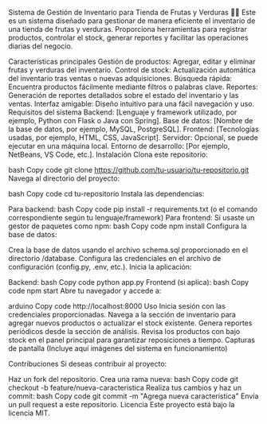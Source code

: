 Sistema de Gestión de Inventario para Tienda de Frutas y Verduras 🍎🥦
Este es un sistema diseñado para gestionar de manera eficiente el inventario de una tienda de frutas y verduras. Proporciona herramientas para registrar productos, controlar el stock, generar reportes y facilitar las operaciones diarias del negocio.

Características principales
Gestión de productos: Agregar, editar y eliminar frutas y verduras del inventario.
Control de stock: Actualización automática del inventario tras ventas o nuevas adquisiciones.
Búsqueda rápida: Encuentra productos fácilmente mediante filtros o palabras clave.
Reportes: Generación de reportes detallados sobre el estado del inventario y las ventas.
Interfaz amigable: Diseño intuitivo para una fácil navegación y uso.
Requisitos del sistema
Backend: [Lenguaje y framework utilizado, por ejemplo, Python con Flask o Java con Spring].
Base de datos: [Nombre de la base de datos, por ejemplo, MySQL, PostgreSQL].
Frontend: [Tecnologías usadas, por ejemplo, HTML, CSS, JavaScript].
Servidor: Opcional, se puede ejecutar en una máquina local.
Entorno de desarrollo: [Por ejemplo, NetBeans, VS Code, etc.].
Instalación
Clona este repositorio:

bash
Copy code
git clone https://github.com/tu-usuario/tu-repositorio.git
Navega al directorio del proyecto:

bash
Copy code
cd tu-repositorio
Instala las dependencias:

Para backend:
bash
Copy code
pip install -r requirements.txt
(o el comando correspondiente según tu lenguaje/framework)
Para frontend:
Si usaste un gestor de paquetes como npm:
bash
Copy code
npm install
Configura la base de datos:

Crea la base de datos usando el archivo schema.sql proporcionado en el directorio /database.
Configura las credenciales en el archivo de configuración (config.py, .env, etc.).
Inicia la aplicación:

Backend:
bash
Copy code
python app.py
Frontend (si aplica):
bash
Copy code
npm start
Abre tu navegador y accede a:

arduino
Copy code
http://localhost:8000
Uso
Inicia sesión con las credenciales proporcionadas.
Navega a la sección de inventario para agregar nuevos productos o actualizar el stock existente.
Genera reportes periódicos desde la sección de análisis.
Revisa los productos con bajo stock en el panel principal para garantizar reposiciones a tiempo.
Capturas de pantalla
(Incluye aquí imágenes del sistema en funcionamiento)

Contribuciones
Si deseas contribuir al proyecto:

Haz un fork del repositorio.
Crea una rama nueva:
bash
Copy code
git checkout -b feature/nueva-caracteristica
Realiza tus cambios y haz un commit:
bash
Copy code
git commit -m "Agrega nueva característica"
Envía un pull request a este repositorio.
Licencia
Este proyecto está bajo la licencia MIT.



